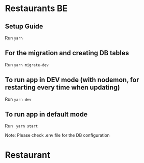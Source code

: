 # Restaurants BE

## Setup Guide
Run `yarn`

## For the migration and creating DB tables
Run `yarn migrate-dev`

## To run app in DEV mode (with nodemon, for restarting every time when updating)
Run `yarn dev`

## To run app in default mode
Run ` yarn start`

Note: Please check .env file for the DB configuration 
# Restaurant
